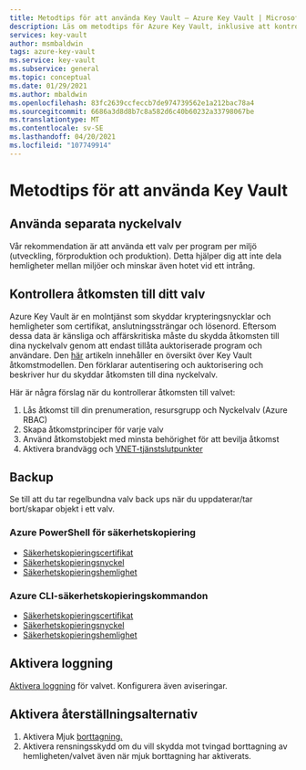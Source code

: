 ```yaml
---
title: Metodtips för att använda Key Vault – Azure Key Vault | Microsoft Docs
description: Läs om metodtips för Azure Key Vault, inklusive att kontrollera åtkomst, när du ska använda separata nyckelvalv, rekommendationer, loggning och återställningsalternativ.
services: key-vault
author: msmbaldwin
tags: azure-key-vault
ms.service: key-vault
ms.subservice: general
ms.topic: conceptual
ms.date: 01/29/2021
ms.author: mbaldwin
ms.openlocfilehash: 83fc2639ccfeccb7de974739562e1a212bac78a4
ms.sourcegitcommit: 6686a3d8d8b7c8a582d6c40b60232a33798067be
ms.translationtype: MT
ms.contentlocale: sv-SE
ms.lasthandoff: 04/20/2021
ms.locfileid: "107749914"
---
```

# <a name="best-practices-to-use-key-vault"></a>Metodtips för att använda Key Vault

## <a name="use-separate-key-vaults"></a>Använda separata nyckelvalv

Vår rekommendation är att använda ett valv per program per miljö (utveckling, förproduktion och produktion). Detta hjälper dig att inte dela hemligheter mellan miljöer och minskar även hotet vid ett intrång.

## <a name="control-access-to-your-vault"></a>Kontrollera åtkomsten till ditt valv

Azure Key Vault är en molntjänst som skyddar krypteringsnycklar och hemligheter som certifikat, anslutningssträngar och lösenord. Eftersom dessa data är känsliga och affärskritiska måste du skydda åtkomsten till dina nyckelvalv genom att endast tillåta auktoriserade program och användare. Den [här](security-overview.md) artikeln innehåller en översikt över Key Vault åtkomstmodellen. Den förklarar autentisering och auktorisering och beskriver hur du skyddar åtkomsten till dina nyckelvalv.

Här är några förslag när du kontrollerar åtkomsten till valvet:
1. Lås åtkomst till din prenumeration, resursgrupp och Nyckelvalv (Azure RBAC)
2. Skapa åtkomstprinciper för varje valv
3. Använd åtkomstobjekt med minsta behörighet för att bevilja åtkomst
4. Aktivera brandvägg och [VNET-tjänstslutpunkter](overview-vnet-service-endpoints.md)

## <a name="backup"></a>Backup

Se till att du tar regelbundna valv back ups när du uppdaterar/tar bort/skapar objekt i ett valv.

### <a name="azure-powershell-backup-commands"></a>Azure PowerShell för säkerhetskopiering

* [Säkerhetskopieringscertifikat](/powershell/module/azurerm.keyvault/Backup-AzureKeyVaultCertificate)
* [Säkerhetskopieringsnyckel](/powershell/module/azurerm.keyvault/Backup-AzureKeyVaultKey)
* [Säkerhetskopieringshemlighet](/powershell/module/azurerm.keyvault/Backup-AzureKeyVaultSecret)

### <a name="azure-cli-backup-commands"></a>Azure CLI-säkerhetskopieringskommandon

* [Säkerhetskopieringscertifikat](/cli/azure/keyvault/certificate#az-keyvault-certificate-backup)
* [Säkerhetskopieringsnyckel](/cli/azure/keyvault/key#az-keyvault-key-backup)
* [Säkerhetskopieringshemlighet](/cli/azure/keyvault/secret#az-keyvault-secret-backup)


## <a name="turn-on-logging"></a>Aktivera loggning

[Aktivera loggning](logging.md) för valvet. Konfigurera även aviseringar.

## <a name="turn-on-recovery-options"></a>Aktivera återställningsalternativ

1. Aktivera Mjuk [borttagning.](soft-delete-overview.md)
2. Aktivera rensningsskydd om du vill skydda mot tvingad borttagning av hemligheten/valvet även när mjuk borttagning har aktiverats.